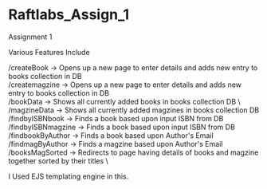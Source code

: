 # Raftlabs_Assign_1

Assignment 1

Various Features Include 

/createBook -> Opens up a new page to enter details and adds new entry to books collection in DB \
/createmagzine ->  Opens up a new page to enter details and adds new entry to books collection in DB \
/bookData -> Shows all currently added books in books collection DB \ 
/magzineData -> Shows all currently added magzines in books collection DB \
/findbyISBNbook -> Finds a book based upon input ISBN from DB \
/findbyISBNmagzine -> Finds a book based upon input ISBN from DB \
/findbookByAuthor -> Finds a book based upon Author's Email \
/findmagByAuthor -> Finds a magzine based upon Author's Email \
/booksMagSorted -> Redirects to page having details of books and magzine together sorted by their titles \

I Used EJS templating engine in this.

